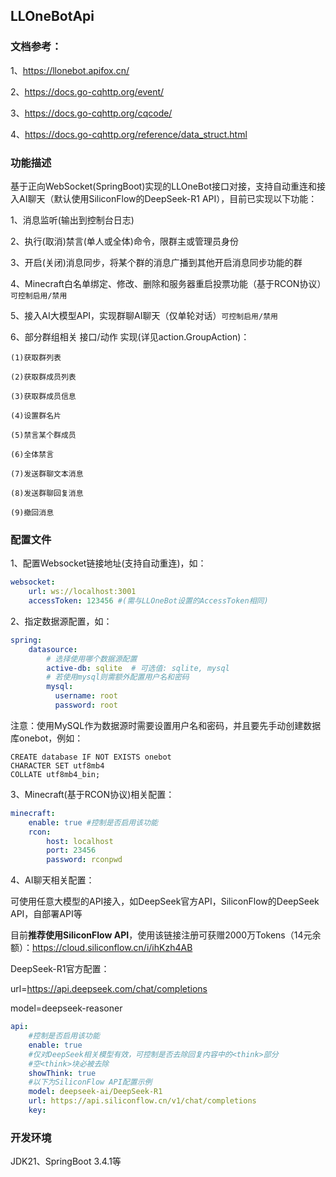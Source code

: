 ## LLOneBotApi

### 文档参考：

1、https://llonebot.apifox.cn/

2、https://docs.go-cqhttp.org/event/

3、https://docs.go-cqhttp.org/cqcode/

4、https://docs.go-cqhttp.org/reference/data_struct.html


### 功能描述

基于正向WebSocket(SpringBoot)实现的LLOneBot接口对接，支持自动重连和接入AI聊天（默认使用SiliconFlow的DeepSeek-R1 API），目前已实现以下功能：

1、消息监听(输出到控制台日志)

2、执行(取消)禁言(单人或全体)命令，限群主或管理员身份

3、开启(关闭)消息同步，将某个群的消息广播到其他开启消息同步功能的群

4、Minecraft白名单绑定、修改、删除和服务器重启投票功能（基于RCON协议）`可控制启用/禁用`

5、接入AI大模型API，实现群聊AI聊天（仅单轮对话）`可控制启用/禁用`

6、部分群组相关 接口/动作 实现(详见action.GroupAction)：
    
    (1)获取群列表
        
    (2)获取群成员列表
    
    (3)获取群成员信息
    
    (4)设置群名片
    
    (5)禁言某个群成员
    
    (6)全体禁言
    
    (7)发送群聊文本消息
    
    (8)发送群聊回复消息
    
    (9)撤回消息

### 配置文件

1、配置Websocket链接地址(支持自动重连)，如：

```yaml
websocket:
    url: ws://localhost:3001
    accessToken: 123456 #(需与LLOneBot设置的AccessToken相同)
```

2、指定数据源配置，如：

```yaml
spring:
    datasource:
        # 选择使用哪个数据源配置
        active-db: sqlite  # 可选值: sqlite, mysql
        # 若使用mysql则需额外配置用户名和密码
        mysql:
          username: root
          password: root
```

注意：使用MySQL作为数据源时需要设置用户名和密码，并且要先手动创建数据库onebot，例如：

```mysql
CREATE database IF NOT EXISTS onebot
CHARACTER SET utf8mb4
COLLATE utf8mb4_bin;
```

3、Minecraft(基于RCON协议)相关配置：

```yaml
minecraft:
    enable: true #控制是否启用该功能
    rcon:
        host: localhost
        port: 23456
        password: rconpwd
```

4、AI聊天相关配置：

可使用任意大模型的API接入，如DeepSeek官方API，SiliconFlow的DeepSeek API，自部署API等

目前**推荐使用SiliconFlow API**，使用该链接注册可获赠2000万Tokens（14元余额）：https://cloud.siliconflow.cn/i/ihKzh4AB

DeepSeek-R1官方配置：

url=https://api.deepseek.com/chat/completions

model=deepseek-reasoner

```yaml
api:
    #控制是否启用该功能
    enable: true 
    #仅对DeepSeek相关模型有效，可控制是否去除回复内容中的<think>部分
    #空<think>块必被去除
    showThink: true
    #以下为SiliconFlow API配置示例
    model: deepseek-ai/DeepSeek-R1
    url: https://api.siliconflow.cn/v1/chat/completions
    key:
```

### 开发环境

JDK21、SpringBoot 3.4.1等